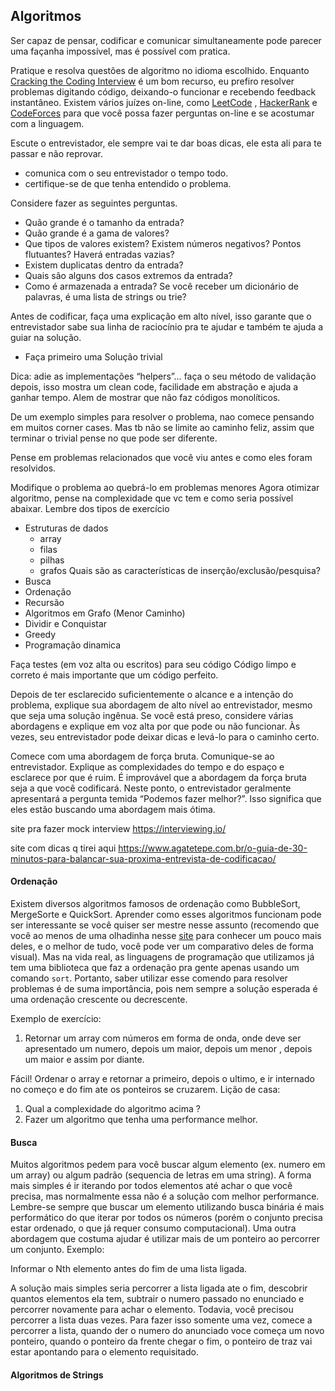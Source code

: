 ## Algoritmos
Ser capaz de pensar, codificar e comunicar simultaneamente pode parecer uma façanha impossível, mas é possível com pratica.

Pratique e resolva questões de algoritmo no idioma escolhido. Enquanto [Cracking the Coding Interview](http://www.crackingthecodinginterview.com/) é um bom recurso, eu prefiro resolver problemas digitando código, deixando-o funcionar e recebendo feedback instantâneo. Existem vários juízes on-line, como [LeetCode](https://leetcode.com/) , [HackerRank](https://www.hackerrank.com/) e [CodeForces](http://codeforces.com/) para que você possa fazer perguntas on-line e se acostumar com a linguagem.
  
Escute o entrevistador, ele sempre vai te dar boas dicas, ele esta ali para te passar e não reprovar.
- comunica com o seu entrevistador o tempo todo.
- certifique-se de que tenha entendido o problema.

Considere fazer as seguintes perguntas.
-   Quão grande é o tamanho da entrada?
-   Quão grande é a gama de valores?
-   Que tipos de valores existem? Existem números negativos? Pontos flutuantes? Haverá entradas vazias?
-   Existem duplicatas dentro da entrada?
-   Quais são alguns dos casos extremos da entrada?
-   Como é armazenada a entrada? Se você receber um dicionário de palavras, é uma lista de strings ou trie?

Antes de codificar, faça uma explicação em alto nível, isso garante que o entrevistador sabe sua linha de raciocínio pra te ajudar e também te ajuda a guiar na solução.

- Faça primeiro uma Solução trivial

Dica: adie as implementações “helpers”… faça o seu método de validação depois, isso mostra um clean code, facilidade em abstração e ajuda a ganhar tempo. Alem de mostrar que não faz códigos monolíticos.

De um exemplo simples para resolver o problema, nao comece pensando em muitos corner cases. Mas tb não se limite ao caminho feliz, assim que terminar o trivial pense no que pode ser diferente.

Pense em problemas relacionados que você viu antes e como eles foram resolvidos.

Modifique o problema ao quebrá-lo em problemas menores
Agora otimizar algoritmo, pense na complexidade que vc tem e como seria possível abaixar.
Lembre dos tipos de exercício
- Estruturas de dados
	- array
	- filas
	- pilhas
	- grafos
Quais são as características de inserção/exclusão/pesquisa?
- Busca
- Ordenação
- Recursão
- Algoritmos em Grafo (Menor Caminho)
- Dividir e Conquistar
- Greedy
- Programação dinamica
 
Faça testes (em voz alta ou escritos) para seu código
Código limpo e correto é mais importante que um código perfeito.

 
 Depois de ter esclarecido suficientemente o alcance e a intenção do problema, explique sua abordagem de alto nível ao entrevistador, mesmo que seja uma solução ingênua. Se você está preso, considere várias abordagens e explique em voz alta por que pode ou não funcionar. Às vezes, seu entrevistador pode deixar dicas e levá-lo para o caminho certo.

Comece com uma abordagem de força bruta. Comunique-se ao entrevistador. Explique as complexidades do tempo e do espaço e esclarece por que é ruim. É improvável que a abordagem da força bruta seja a que você codificará. Neste ponto, o entrevistador geralmente apresentará a pergunta temida “Podemos fazer melhor?”. Isso significa que eles estão buscando uma abordagem mais ótima.


site pra fazer mock interview https://interviewing.io/

site com dicas q tirei aqui https://www.agatetepe.com.br/o-guia-de-30-minutos-para-balancar-sua-proxima-entrevista-de-codificacao/

#### Ordenação

Existem diversos algoritmos famosos de ordenação como BubbleSort, MergeSorte e QuickSort. Aprender como esses algoritmos funcionam pode ser interessante se você quiser ser mestre nesse assunto (recomendo que você ao menos de uma olhadinha nesse [site](https://www.toptal.com/developers/sorting-algorithms) para conhecer um pouco mais deles, e o melhor de tudo, você pode ver um comparativo deles de forma visual).  Mas na vida real, as linguagens de programação que utilizamos já tem uma biblioteca que faz a ordenação pra gente apenas usando um comando `sort`. Portanto, saber utilizar esse comendo para resolver problemas é de suma importância, pois nem sempre a solução esperada é uma ordenação crescente ou decrescente.

Exemplo de exercício:

1) Retornar um array com números em forma de onda, onde deve ser apresentado um numero, depois um maior, depois um menor , depois um maior e assim por diante.

Fácil! Ordenar o array e retornar a primeiro, depois o ultimo, e ir internado no começo e do fim ate os ponteiros se cruzarem.
Lição de casa:
1) Qual a complexidade do algoritmo acima ?
2) Fazer um algoritmo que tenha uma performance melhor.

#### Busca

Muitos algoritmos pedem para você buscar algum elemento (ex. numero em um array) ou algum padrão (sequencia de letras em uma string). A forma mais simples é ir iterando por todos elementos até achar o que você precisa, mas normalmente essa não é a solução com melhor performance.  Lembre-se sempre que buscar um elemento utilizando busca binária é mais performático do que iterar por todos os números (porém o conjunto precisa estar ordenado, o que já requer consumo computacional). Uma outra abordagem que costuma ajudar é utilizar mais de um ponteiro ao percorrer um conjunto. Exemplo:

Informar o Nth elemento antes do fim de uma lista ligada.

A solução mais simples seria percorrer a lista ligada ate o fim, descobrir quantos elementos ela tem, subtrair o numero passado no enunciado e percorrer novamente para achar o elemento. Todavia, você precisou percorrer a lista duas vezes. Para fazer isso somente uma vez, comece a percorrer a lista, quando der o numero do anunciado voce começa um novo ponteiro, quando o ponteiro da frente chegar o fim, o ponteiro de traz vai estar apontando para o elemento requisitado.

#### Algoritmos de Strings
